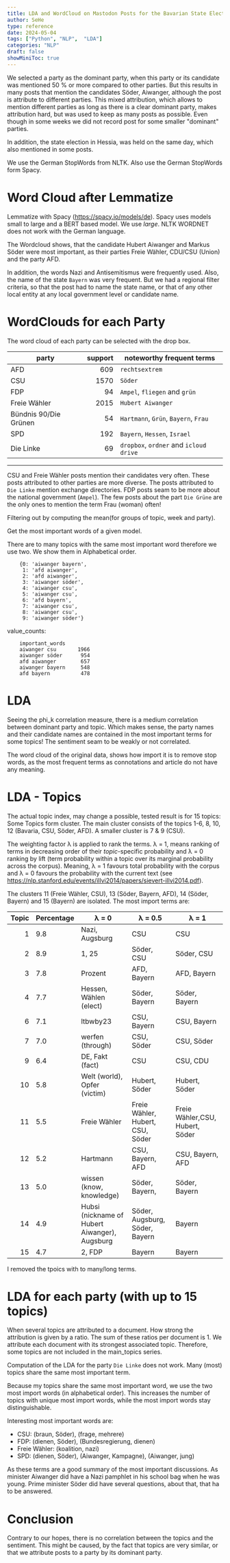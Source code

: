 ```yaml
---
title: LDA and WordCloud on Mastodon Posts for the Bavarian State Election!
author: SeHe
type: reference
date: 2024-05-04
tags: ["Python", "NLP",  "LDA"]
categories: "NLP"
draft: false
showMiniToc: true
---
```



We selected a party as the dominant party, when this party or its
candidate was mentioned 50 % or more compared to other parties. But this
results in many posts that mention the candidates Söder, Aiwanger,
although the post is attribute to different parties. This mixed
attribution, which allows to mention different parties as long as there
is a clear dominant party, makes attribution hard, but was used to keep
as many posts as possible. Even though in some weeks we did not record
post for some smaller \"dominant\" parties.

In addition, the state election in Hessia, was held on the same day,
which also mentioned in some posts.

We use the German StopWords from NLTK. Also use the German StopWords form Spacy.

# Word Cloud after Lemmatize

Lemmatize with Spacy (<https://spacy.io/models/de>). Spacy uses models
small to large and a BERT based model. We use *large*. NLTK WORDNET does not work with the German
language.

The Wordcloud shows, that the candidate Hubert Aiwanger and Markus Söder
were most important, as their parties Freie Wähler, CDU/CSU (Union) and
the party AFD.

In addition, the words Nazi and Antisemitismus were frequently used.
Also, the name of the state `Bayern` was very frequent. But we had a
regional filter criteria, so that the post had to name the state name,
or that of any other local entity at any local government level or
candidate name.

# WordClouds for each Party

The word cloud of each party can be selected with the drop box.

|party                 |   support  |               noteworthy frequent terms|
|----------------------|-----------:|----------------------------------------|
|AFD                   |        609 | `rechtsextrem`		                 |
|CSU                   |       1570 | `Söder`                                |
|FDP                   |         94 | `Ampel`, `fliegen` and `grün`          |
|Freie Wähler          |       2015 |`Hubert Aiwanger`                       |
|Bündnis 90/Die Grünen |         54 | `Hartmann`, `Grün`, `Bayern`, `Frau`   |
|SPD                   |        192 | `Bayern`, `Hessen`, `Israel`           |
|Die Linke             |         69 | `dropbox`, `ordner` and `icloud drive` |
  ------------------------------------------------------------------------

CSU and Freie Wähler posts mention their candidates very often. These
posts attributed to other parties are more diverse. The posts attributed
to `Die Linke` mention exchange directories. FDP posts seam to be more
about the national government (`Ampel`). The few posts about the part
`Die Grüne` are the only ones to mention the term Frau (woman) often!

Filtering out by computing the mean(for groups of topic, week and
party).

Get the most important words of a given model.

There are to many topics with the same most important word therefore we use two.
We show them in Alphabetical order.

```
    {0: 'aiwanger bayern',
     1: 'afd aiwanger',
     2: 'afd aiwanger',
     3: 'aiwanger söder',
     4: 'aiwanger csu',
     5: 'aiwanger csu',
     6: 'afd bayern',
     7: 'aiwanger csu',
     8: 'aiwanger csu',
     9: 'aiwanger söder'}

```
 value_counts:
```
    important_words
    aiwanger csu       1966
    aiwanger söder      954
    afd aiwanger        657
    aiwanger bayern     548
    afd bayern          478
``` 
# LDA

Seeing the phi_k correlation measure, there is a medium correlation
between dominant party and topic. Which makes sense, the party names and
their candidate names are contained in the most important terms for some
topics! The sentiment seam to be weakly or not correlated.

The word cloud of the original data, shows how import it is to remove
stop words, as the most frequent terms as connotations and article do
not have any meaning.

# LDA - Topics

The actual topic index, may change a possible, tested result is for 15
topics: Some Topics form cluster. The main cluster consists of the
topics 1-6, 8, 10, 12 (Bavaria, CSU, Söder, AFD). A smaller cluster is 7
& 9 (CSU).

The weighting factor λ is applied to rank the terms. λ = 1, means
ranking of terms in decreasing order of their *topic*-specific
probability and λ = 0 ranking by lift (term probability within a topic
over its marginal probability across the corpus). Meaning, λ = 1 favours
total probability with the corpus and λ = 0 favours the probability with
the current text (see
<https://nlp.stanford.edu/events/illvi2014/papers/sievert-illvi2014.pdf>).

The clusters 11 (Freie Wähler, CSU), 13 (Söder, Bayern, AFD), 14 (Söder,
Bayern) and 15 (Bayern) are isolated. The most import terms are:


|  Topic |    Percentage | λ = 0                    |    λ = 0.5    |      λ = 1    |
| ------:|---------------|--------------------------|---------------|---------------|
|  1     |           9.8 | Nazi, Augsburg           | CSU           | CSU           |
|  2     |           8.9 | 1, 25                    | Söder, CSU    | Söder, CSU    |
|  3     |           7.8 | Prozent                  | AFD, Bayern   | AFD, Bayern   |
|  4     |           7.7 | Hessen, Wählen (elect)   | Söder, Bayern | Söder, Bayern |
|  6     |           7.1 | ltbwby23                 | CSU, Bayern   | CSU, Bayern   |
|  7     |           7.0 | werfen (through)         | CSU, Söder    | CSU, Söder    |                       
|  9     |           6.4 | DE, Fakt (fact)          | CSU           | CSU, CDU      |
|  10    |           5.8 | Welt (world), Opfer (victim) | Hubert, Söder |   Hubert, Söder |
|  11    |           5.5 | Freie Wähler                 |Freie Wähler,  Hubert, CSU, Söder  | Freie Wähler,CSU, Hubert, Söder |
|  12    |           5.2 | Hartmann                     |CSU, Bayern, AFD | CSU, Bayern, AFD|
|  13    |           5.0 | wissen (know, knowledge)     |Söder, Bayern,   |Söder, Bayern |
|  14    |           4.9 | Hubsi (nickname of Hubert Aiwanger), Augsburg |   Söder, Augsburg, Söder, Bayern | Bayern |
| 15    |            4.7 |2, FDP                       | Bayern           |Bayern |

I removed the tpoics with to many/long terms.

# LDA for each party (with up to 15 topics)

When several topics are attributed to a document. How strong the
attribution is given by a ratio. The sum of these ratios per document
is 1. We attribute each document with its strongest associated topic.
Therefore, some topics are not included in the main_topics series.

Computation of the LDA for the party `Die Linke` does not work. Many
(most) topics share the same most important term.

Because my topics share the same most important word, we use the two
most import words (in alphabetical order). This increases the number of
topics with unique most import words, while the most import words stay
distinguishable.

Interesting most important words are:

-   CSU: (braun, Söder), (frage, mehrere)
-   FDP: (dienen, Söder), (Bundesregierung, dienen)
-   Freie Wähler: (koalition, nazi)
-   SPD: (dienen, Söder), (Aiwanger, Kampagne), (Aiwanger, jung)

As these terms are a good summary of the most important discussions. As
minister Aiwanger did have a Nazi pamphlet in his school bag when he was
young. Prime minister Söder did have several questions, about that, that
ha to be answered.

# Conclusion

Contrary to our hopes, there is no correlation between the topics and
the sentiment. This might be caused, by the fact that topics are very
similar, or that we attribute posts to a party by its dominant party.